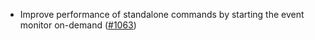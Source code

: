 *   Improve performance of standalone commands by starting the event monitor on-demand
    ([#1063](https://github.com/informalsystems/ibc-rs/issues/1063))
